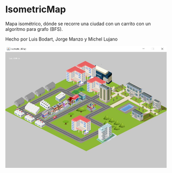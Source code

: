 # IsometricMap
Mapa isométrico, dónde se recorre una ciudad con un carrito con un algoritmo para grafo (BFS).

Hecho por Luis Bodart, Jorge Manzo y Michel Lujano

![alt text](https://github.com/lvm3632/IsometricMap/blob/master/IsometricMap.JPG?raw=true)
